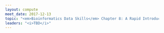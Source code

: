```yaml
---
layout: compute
meet_date: 2017-12-13
topic: "<em>Bioinformatics Data Skills</em> Chapter 8: A Rapid Introduction to the R Language"
leaders: "<i>TBD</i>"
---
```


